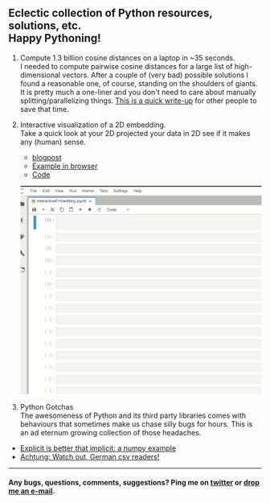 Eclectic collection of Python resources, solutions, etc. <br/> Happy Pythoning!
----
1. Compute 1.3 billion cosine distances on a laptop in ~35 seconds. <br/>
I needed to compute pairwise cosine distances for a large list of high-dimensional vectors. After a couple of (very bad) possible solutions I found a reasonable one, of course, standing on the shoulders of giants.
It is pretty much a one-liner and you don't need to care about manually splitting/parallelizing things. [This is a quick write-up](https://fabridamicelli.github.io/blog/python/scikit-learn/scientific-computing/2019/11/30/divide-and-conquer.html) for other people to save that time.

2. Interactive visualization of a 2D embedding.<br/>
Take a quick look at your 2D projected your data in 2D see if it makes any (human) sense.
   - [blogpost](https://fabridamicelli.github.io/blog/python/dataviz/dimensionality-reduction/2019/12/12/interactive-embedding.html)
   - [Example in browser](https://nbviewer.jupyter.org/github/fabridamicelli/pythonicity/blob/master/figs/interactiveEmbedding.html)
   - [Code](https://github.com/fabridamicelli/pythonicity/blob/master/code/interactive_embedding.py)

	![Alt Text](https://github.com/fabridamicelli/pythonicity/blob/master/figs/interactiveEmbedding_demo.gif)

3. Python Gotchas <br/>
The awesomeness of Python and its third party libraries comes with behaviours that sometimes make us chase silly bugs for hours. 
This is an ad eternum growing collection of those headaches.
  - [Explicit is better that implicit: a numpy example](https://fabridamicelli.github.io/blog/python/numpy/2020/05/10/numpy-array-in-place.html)
  - [Achtung: Watch out, German csv readers!](https://fabridamicelli.github.io/blog/python/pandas/text/2020/05/20/achtung-german-csv-reader.html)

----
#### Any bugs, questions, comments, suggestions? Ping me on [twitter](https://www.twitter.com/fabridamicelli) or [drop me an e-mail](https://www.uke.de/allgemein/arztprofile-und-wissenschaftlerprofile/wissenschaftlerprofilseite_fabrizio_damicelli.html).
